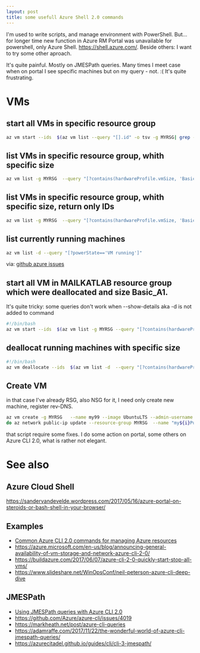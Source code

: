 ```yaml
---
layout: post
title: some usefull Azure Shell 2.0 commands 
---
```

I'm used to write scripts, and manage environment with PowerShell. But... for longer time new function in Azure RM Portal was unavailable for powershell, only Azure Shell. https://shell.azure.com/.  Beside others: I want to try some other aproach. 

It's quite painful. Mostly on JMESPath queries. Many times I meet case when on portal I see specific machines but on my query - not. :( It's quite frustrating. 

    
# VMs 
## start all VMs in specific resource group 
```bash
az vm start --ids  $(az vm list --query "[].id" -o tsv -g MYRSG| grep -v horde)
```
## list VMs in specific resource group, whith specific size 
```bash
az vm list -g MYRSG  --query "[?contains(hardwareProfile.vmSize, 'Basic_A1')]" --out table -d
```
##  list VMs in specific resource group, whith specific size, return only IDs
```bash
az vm list -g MYRSG  --query "[?contains(hardwareProfile.vmSize, 'Basic_A1')].id" --out tsv
``` 

## list currently running machines 
```bash 
az vm list -d --query "[?powerState=='VM running']"
```
via: [github azure issues](https://github.com/Azure/azure-cli/issues/4099)

## start all VM in MAILKATLAB resource group which were deallocated and size Basic_A1. 
It's quite tricky: some queries don't work when --show-details aka -d is not added to command
```bash 
#!/bin/bash 
az vm start --ids  $(az vm list -g MYRSG --query "[?contains(hardwareProfile.vmSize, 'Basic_A1') && powerState == 'VM deallocated'].id" -d -o tsv) -o table
```
## deallocat running machines with specific size 
```bash
#!/bin/bash
az vm deallocate --ids  $(az vm list -d  --query "[?contains(hardwareProfile.vmSize, 'Basic_A1') && powerState == 'VM running'].id" -o tsv -g MYRSG) -o table
``` 
## Create VM 
in that case I've already RSG, also NSG for it, I need only create new machine, register rev-DNS. 
```bash
az vm create -g MYRSG   --name my99 --image UbuntuLTS --admin-username myadmin --generate-ssh-keys   --size Basic_A0 --nsg MYRSG-nsg --admin-password Some1pass
do az network public-ip update --resource-group MYRSG  --name "my${i}PublicIp" --reverse-fqdn "my${i}anyclientxyz.westeurope.cloudapp.azure.com."
```
that script require some fixes. I do some action on portal, some others on Azure CLI 2.0, what is rather not elegant. 

# See also
## Azure Cloud Shell
https://sandervandevelde.wordpress.com/2017/05/16/azure-portal-on-steroids-or-bash-shell-in-your-browser/

## Examples 
- [Common Azure CLI 2.0 commands for managing Azure resources](https://docs.microsoft.com/en-us/azure/virtual-machines/linux/cli-manage)
- https://azure.microsoft.com/en-us/blog/announcing-general-availability-of-vm-storage-and-network-azure-cli-2-0/
- https://buildazure.com/2017/06/07/azure-cli-2-0-quickly-start-stop-all-vms/
- https://www.slideshare.net/WinOpsConf/neil-peterson-azure-cli-deep-dive
## JMESPath 
- [Using JMESPath queries with Azure CLI 2.0](https://docs.microsoft.com/en-us/cli/azure/query-azure-cli?view=azure-cli-latest)
- https://github.com/Azure/azure-cli/issues/4019 
- https://markheath.net/post/azure-cli-queries
- https://adamraffe.com/2017/11/22/the-wonderful-world-of-azure-cli-jmespath-queries/
- https://azurecitadel.github.io/guides/cli/cli-3-jmespath/ 
